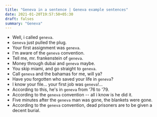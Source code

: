 ```yaml
---
title: "Geneva in a sentence | Geneva example sentences"
date: 2021-01-20T19:57:50+05:30
draft: falses
summary: "Geneva"
---
```

- Well, i called `geneva`.
- `Geneva` just pulled the plug.
- Your first assignment was `geneva`.
- I'm aware of the `geneva` convention.
- Tell me, mr. frankenstein of `geneva`.
- Money through dubai and `geneva` maybe.
- You skip miami, and go straight to `geneva`.
- Call `geneva` and the bahamas for me, will ya?
- Have you forgotten who saved your life in `geneva`?
- I know your file... your first job was `geneva`!...
- According to this, he's in `geneva` from '76 to '79.
- According to the `geneva` convention -- all i know is he did it.
- Five minutes after the `geneva` man was gone, the blankets were gone.
- According to the `geneva` convention, dead prisoners are to be given a decent burial.
                 
